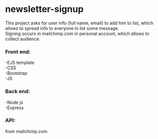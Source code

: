 # newsletter-signup
This project asks for user info (full name, email) to add him to list, which allows to spread info to everyone in list some message.  
Signing occurs in mailchimp.com in personal account, which allows to collect audience. 

### Front end:  
-EJS template  
-CSS  
-Bootstrap  
-JS  

### Back end:  
-Node js  
-Express  

### API:  
from mailchimp.com

